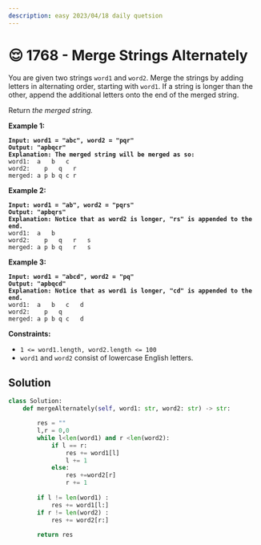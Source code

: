 ```yaml
---
description: easy 2023/04/18 daily quetsion
---
```


# 😌 1768 - Merge Strings Alternately

You are given two strings `word1` and `word2`. Merge the strings by adding letters in alternating order, starting with `word1`. If a string is longer than the other, append the additional letters onto the end of the merged string.

Return _the merged string._

&#x20;

**Example 1:**

<pre><code><strong>Input: word1 = "abc", word2 = "pqr"
</strong><strong>Output: "apbqcr"
</strong><strong>Explanation: The merged string will be merged as so:
</strong>word1:  a   b   c
word2:    p   q   r
merged: a p b q c r
</code></pre>

**Example 2:**

<pre><code><strong>Input: word1 = "ab", word2 = "pqrs"
</strong><strong>Output: "apbqrs"
</strong><strong>Explanation: Notice that as word2 is longer, "rs" is appended to the end.
</strong>word1:  a   b 
word2:    p   q   r   s
merged: a p b q   r   s
</code></pre>

**Example 3:**

<pre><code><strong>Input: word1 = "abcd", word2 = "pq"
</strong><strong>Output: "apbqcd"
</strong><strong>Explanation: Notice that as word1 is longer, "cd" is appended to the end.
</strong>word1:  a   b   c   d
word2:    p   q 
merged: a p b q c   d
</code></pre>

&#x20;

**Constraints:**

* `1 <= word1.length, word2.length <= 100`
* `word1` and `word2` consist of lowercase English letters.

## Solution

```python
class Solution:
    def mergeAlternately(self, word1: str, word2: str) -> str:

        res = ""
        l,r = 0,0
        while l<len(word1) and r <len(word2):
            if l == r:
                res += word1[l]
                l += 1
            else:
                res +=word2[r]
                r += 1
        
        if l != len(word1) :
            res += word1[l:]
        if r != len(word2) :
            res += word2[r:]
        
        return res

```
